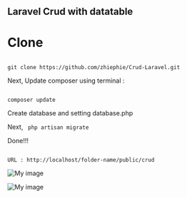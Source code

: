## Laravel Crud with datatable


# Clone

<code>
git clone https://github.com/zhiephie/Crud-Laravel.git
</code>

Next, Update composer using terminal : 

<code>
composer update
</code>

Create database and setting database.php

Next, <code> php artisan migrate </code>

Done!!!

<code>
URL : http://localhost/folder-name/public/crud
</code>

![My image](github.com/zhiephie/Crud-Laravel/crud.png)


![My image](raw.githubusercontent.com/zhiephie/Crud-laravel/master/crud.png)

